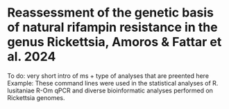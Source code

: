 # Reassessment of the genetic basis of natural rifampin resistance in the genus Rickettsia, Amoros & Fattar et al. 2024
 To do: very short intro of ms + type of analyses that are preented here
 Example: These command lines were used in the statistical analyses of R. lusitaniae R-Om qPCR and diverse bioinformatic analyses performed on Rickettsia genomes.
